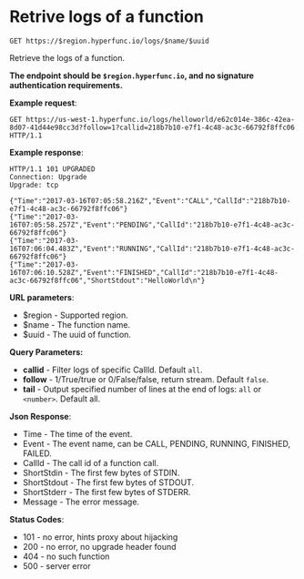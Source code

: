 # Retrive logs of a function

`GET https://$region.hyperfunc.io/logs/$name/$uuid`

Retrieve the logs of a function.

**The endpoint should be `$region.hyperfunc.io`, and no signature authentication requirements.**

**Example request**:

```
GET https://us-west-1.hyperfunc.io/logs/helloworld/e62c014e-386c-42ea-8d07-41d44e98cc3d?follow=1?callid=218b7b10-e7f1-4c48-ac3c-66792f8ffc06 HTTP/1.1
```

**Example response**:

```
HTTP/1.1 101 UPGRADED
Connection: Upgrade
Upgrade: tcp

{"Time":"2017-03-16T07:05:58.216Z","Event":"CALL","CallId":"218b7b10-e7f1-4c48-ac3c-66792f8ffc06"}
{"Time":"2017-03-16T07:05:58.257Z","Event":"PENDING","CallId":"218b7b10-e7f1-4c48-ac3c-66792f8ffc06"}
{"Time":"2017-03-16T07:06:04.483Z","Event":"RUNNING","CallId":"218b7b10-e7f1-4c48-ac3c-66792f8ffc06"}
{"Time":"2017-03-16T07:06:10.528Z","Event":"FINISHED","CallId":"218b7b10-e7f1-4c48-ac3c-66792f8ffc06","ShortStdout":"HelloWorld\n"}
```

**URL parameters**:

* $region - Supported region.
* $name - The function name.
* $uuid - The uuid of function.

**Query Parameters:**

- **callid** - Filter logs of specific CallId. Default `all`.
- **follow** - 1/True/true or 0/False/false, return stream. Default `false`.
- **tail** - Output specified number of lines at the end of logs: `all` or `<number>`. Default all.

**Json Response**:

* Time - The time of the event.
* Event - The event name, can be CALL, PENDING, RUNNING, FINISHED, FAILED.
* CallId - The call id of a function call.
* ShortStdin - The first few bytes of STDIN.
* ShortStdout - The first few bytes of STDOUT.
* ShortStderr - The first few bytes of STDERR.
* Message - The error message.

**Status Codes**:

* 101 - no error, hints proxy about hijacking
* 200 - no error, no upgrade header found
* 404 - no such function
* 500 - server error
